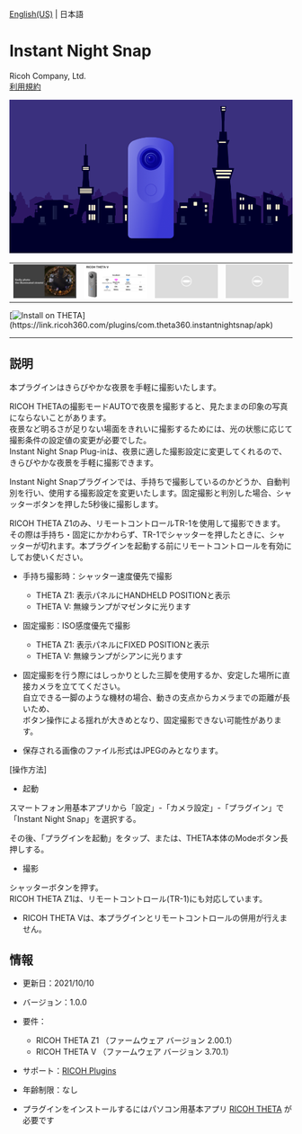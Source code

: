 [English(US)](README.md) | 日本語

# Instant Night Snap
Ricoh Company, Ltd.  
[利用規約](https://theta360.com/en/legal/terms_of_use_plugins/)

<div align="center">
 <img src="1.png">
 <table>
  <tr>
   <td><img src="2.png"></td>
   <td><img src="3.png"></td>
   <td><img src="../../resources/common/img/noimg.png"></td>
   <td><img src="../../resources/common/img/noimg.png"></td>
  </tr>
 </table>
</div>

[![Install on THETA](https://assets.ricoh360.com/image/upload/v1/front/theta/install-button.svg?)](https://link.ricoh360.com/plugins/com.theta360.instantnightsnap/apk)

***

## 説明
本プラグインはきらびやかな夜景を手軽に撮影いたします。  
  
RICOH THETAの撮影モードAUTOで夜景を撮影すると、見たままの印象の写真にならないことがあります。  
夜景など明るさが足りない場面をきれいに撮影するためには、光の状態に応じて撮影条件の設定値の変更が必要でした。  
Instant Night Snap Plug-inは、夜景に適した撮影設定に変更してくれるので、きらびやかな夜景を手軽に撮影できます。  

Instant Night Snapプラグインでは、手持ちで撮影しているのかどうか、自動判別を行い、使用する撮影設定を変更いたします。固定撮影と判別した場合、シャッターボタンを押した5秒後に撮影します。  

RICOH THETA Z1のみ、リモートコントロールTR-1を使用して撮影できます。その際は手持ち・固定にかかわらず、TR-1でシャッターを押したときに、シャッターが切れます。本プラグインを起動する前にリモートコントロールを有効にしてお使いください。  


* 手持ち撮影時：シャッター速度優先で撮影
  * THETA Z1: 表示パネルにHANDHELD POSITIONと表示  
  * THETA V: 無線ランプがマゼンタに光ります  


* 固定撮影：ISO感度優先で撮影
  * THETA Z1: 表示パネルにFIXED POSITIONと表示  
  * THETA V: 無線ランプがシアンに光ります  
  

* 固定撮影を行う際にはしっかりとした三脚を使用するか、安定した場所に直接カメラを立ててください。  
 自立できる一脚のような機材の場合、動きの支点からカメラまでの距離が長いため、  
 ボタン操作による揺れが大きめとなり、固定撮影できない可能性があります。  

* 保存される画像のファイル形式はJPEGのみとなります。


[操作方法]  

- 起動  

スマートフォン用基本アプリから「設定」-「カメラ設定」-「プラグイン」で「Instant Night Snap」を選択する。  

その後、「プラグインを起動」をタップ、または、THETA本体のModeボタン長押しする。  


- 撮影  

シャッターボタンを押す。  
RICOH THETA Z1は、リモートコントロール(TR-1)にも対応しています。  

* RICOH THETA Vは、本プラグインとリモートコントロールの併用が行えません。  


## 情報
  * 更新日：2021/10/10
  * バージョン：1.0.0
  * 要件：
    * RICOH THETA Z1 （ファームウェア バージョン 2.00.1）
    * RICOH THETA V （ファームウェア バージョン 3.70.1）
  * サポート：[RICOH Plugins](https://support.theta360.com/ja/)
  * 年齢制限：なし

* プラグインをインストールするにはパソコン用基本アプリ [RICOH THETA](https://theta360.com/ja/about/application/pc.html#app-detail-01) が必要です
